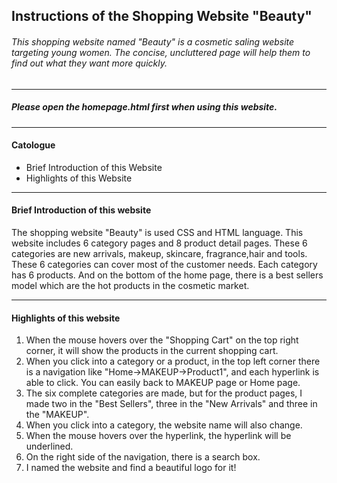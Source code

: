 ## Instructions of the Shopping Website "Beauty"
###### This shopping website named "Beauty" is a cosmetic saling website targeting young women. The concise, uncluttered page will help them to find out what they want more quickly.
****
##### Please open the homepage.html first when using this website.
********
#### Catologue
* Brief Introduction of this Website
* Highlights of this Website
****
#### Brief Introduction of this website
The shopping website "Beauty" is used CSS and HTML language. This website includes 6 category pages and 8 product detail pages. These 6 categories are new arrivals, makeup, skincare, fragrance,hair and tools. These 6 categories can cover most of the customer needs. Each category has 6 products. And on the bottom of the home page, there is a best sellers model which are the hot products in the cosmetic market.
*****
#### Highlights of this website
1. When the mouse hovers over the "Shopping Cart" on the top right corner, it will show the products in the current shopping cart.
2. When you click into a category or a product, in the top left corner there is a navigation like "Home->MAKEUP->Product1", and each hyperlink is able to click. You can easily back to MAKEUP page or Home page.
3. The six complete categories are made, but for the product pages, I made two in the "Best Sellers", three in the "New Arrivals" and three in the "MAKEUP".
4. When you click into a category, the website name will also change.
5. When the mouse hovers over the hyperlink, the hyperlink will be underlined.
6. On the right side of the navigation, there is a search box.
6. I named the website and find a beautiful logo for it!
